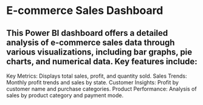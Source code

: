 # E-commerce Sales Dashboard



## This Power BI dashboard offers a detailed analysis of e-commerce sales data through various visualizations, including bar graphs, pie charts, and numerical data. Key features include:

Key Metrics: Displays total sales, profit, and quantity sold.
Sales Trends: Monthly profit trends and sales by state.
Customer Insights: Profit by customer name and purchase categories.
Product Performance: Analysis of sales by product category and payment mode.
